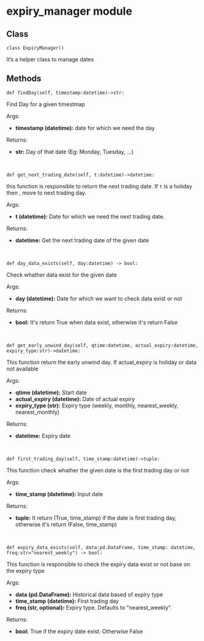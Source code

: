 # expiry_manager module

## Class
    class ExpiryManager()

It’s a helper class to manage dates 

## Methods

    def findDay(self, timestamp:datetime)->str:

Find Day for a given timestmap

Args:

- **timestamp (datetime):** date for which we need the day

Returns:

- **str:** Day of that date (Eg: Monday, Tuesday, ...)

<br>

    def get_next_trading_date(self, t:datetime)->datetime:

this function is responsible to return the next trading date. If `t` is a holiday then , move to next trading day.

Args:

- **t (datetime):** Date for which we need the next trading date.

Returns:

- **datetime:** Get the next trading date of the given date

<br>

    def day_data_exists(self, day:datetime) -> bool:

Check whather data exist for the given date

Args:

- **day (datetime):** Date for which we want to check data exist or not

Returns:

- **bool:** It's return True when data exist, otherwise it's return False

<br>

    def get_early_unwind_day(self, qtime:datetime, actual_expiry:datetime, expiry_type:str)->datetime:

This function return the early unwind day. If actual_expiry is holiday or data not available 

Args:

- **qtime (datetime):** Start date
- **actual_expiry (datetime):** Date of actual expiry
- **expiry_type (str):** Expiry type (weekly, monthly, nearest_weekly, nearest_monthly)

Returns:

- **datetime:** Expiry date

<br>

    def first_trading_day(self, time_stamp:datetime)->tuple:

This function check whather the given date is the first trading day or not

Args:

- **time_stamp (datetime):** Input date

Returns:

- **tuple:** It return (True, time_stamp) if the date is first trading day, otherwise it's return (False, time_stamp)

<br>

    def expiry_data_exists(self, data:pd.DataFrame, time_stamp: datetime, freq:str="nearest_weekly") -> bool:

This function is responsible to check the expiry data exist or not base on the expiry type 

Args:

- **data (pd.DataFrame):** Historical data based of expiry type
- **time_stamp (datetime):** First trading day  
- **freq (str, optional):** Expiry type. Defaults to "nearest_weekly".

Returns:

- **bool:** True if the expiry date exist. Otherwise False